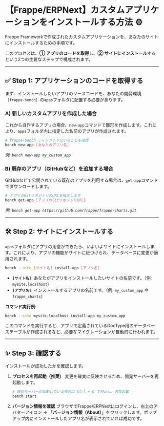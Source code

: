 # 【Frappe/ERPNext】カスタムアプリケーションをインストールする方法 ⚙️

Frappe Frameworkで作成されたカスタムアプリケーションを、あなたのサイトにインストールするための手順です。

このプロセスは、**① アプリのコードを取得**し、**② サイトにインストール**するという2つの主要なステップで構成されます。

---

## ✅ Step 1: アプリケーションのコードを取得する

まず、インストールしたいアプリのソースコードを、あなたの開発環境（`frappe-bench`）の`apps`フォルダに配置する必要があります。

### A) 新しいカスタムアプリを作成した場合

これから自作するアプリの場合、`new-app`コマンドで雛形を作成します。これにより、`apps`フォルダ内に指定した名前のアプリが作成されます。

```bash
# frappe-bench ディレクトリにいることを確認
bench new-app [あなたのアプリ名]
```
*例: `bench new-app my_custom_app`*

### B) 既存のアプリ（GitHubなど）を追加する場合

GitHubなどで公開されている既存のアプリを利用する場合は、`get-app`コマンドでダウンロードします。

```bash
# アプリのGitリポジトリのURLを指定します
bench get-app [アプリのGitリポジトリURL]
```
*例: `bench get-app https://github.com/frappe/frappe-charts.git`*

---

## 🛠️ Step 2: サイトにインストールする

`apps`フォルダにアプリの用意ができたら、いよいよサイトにインストールします。これにより、アプリの機能がサイトに紐づけられ、データベースに変更が適用されます。

```bash
bench --site [サイト名] install-app [アプリ名]
```

* **`[サイト名]`**: あなたがアプリをインストールしたいサイトの名前です。（例: `mysite.localhost`）
* **`[アプリ名]`**: インストールするアプリの名前です。（例: `my_custom_app` や `frappe_charts`）

**コマンド実行例:**
```bash
bench --site mysite.localhost install-app my_custom_app
```
このコマンドを実行すると、アプリで定義されているDocType用のデータベーステーブルが作成されるなど、必要なマイグレーションが自動的に行われます。

---

## ✨ Step 3: 確認する

インストールが成功したかを確認します。

1.  **プロセスを再起動（推奨）**
    変更を確実に反映させるため、開発サーバーを再起動します。
    ```bash
    # 開発サーバーが起動している場合は Ctrl + C で停止し、再度起動
    bench start
    ```

2.  **バージョン情報を確認**
    ブラウザでFrappe/ERPNextにログインし、右上のアバターアイコン → 「**バージョン情報（About）**」をクリックします。ポップアップ内にインストールしたアプリ名が表示されていれば成功です。